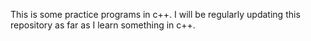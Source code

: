 This is some practice programs in c++.
I will be regularly updating this repository as far as I learn something in c++.
